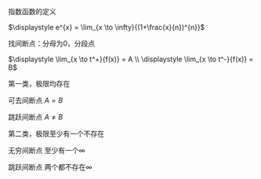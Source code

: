 指数函数的定义

$\displaystyle e^{x} = \lim_{x \to \infty}{(1+\frac{x}{n})^{n}}$



找间断点：分母为0，分段点



$\displaystyle \lim_{x \to t^+}{f(x)} = A \\ \displaystyle \lim_{x \to t^-}{f(x)} = B$

第一类，极限均存在

可去间断点 $A=B$

跳跃间断点 $A \neq B$

第二类，极限至少有一个不存在

无穷间断点 至少有一个$\infty$

跳跃间断点 两个都不存在$\infty$
